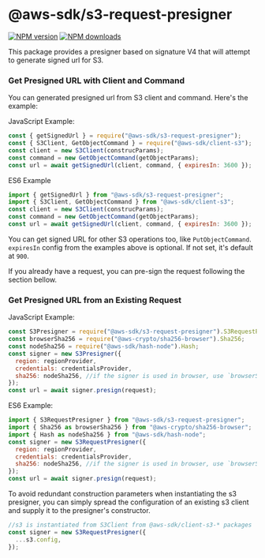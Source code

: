 # @aws-sdk/s3-request-presigner

[![NPM version](https://img.shields.io/npm/v/@aws-sdk/s3-request-presigner/beta.svg)](https://www.npmjs.com/package/@aws-sdk/s3-request-presigner)
[![NPM downloads](https://img.shields.io/npm/dm/@aws-sdk/s3-request-presigner/beta.svg)](https://www.npmjs.com/package/@aws-sdk/s3-request-presigner)

This package provides a presigner based on signature V4 that will attempt to
generate signed url for S3.

### Get Presigned URL with Client and Command

You can generated presigned url from S3 client and command. Here's the example:

JavaScript Example:

```javascript
const { getSignedUrl } = require("@aws-sdk/s3-request-presigner");
const { S3Client, GetObjectCommand } = require("@aws-sdk/client-s3");
const client = new S3Client(construcParams);
const command = new GetObjectCommand(getObjectParams);
const url = await getSignedUrl(client, command, { expiresIn: 3600 });
```

ES6 Example

```javascript
import { getSignedUrl } from "@aws-sdk/s3-request-presigner";
import { S3Client, GetObjectCommand } from "@aws-sdk/client-s3";
const client = new S3Client(construcParams);
const command = new GetObjectCommand(getObjectParams);
const url = await getSignedUrl(client, command, { expiresIn: 3600 });
```

You can get signed URL for other S3 operations too, like `PutObjectCommand`.
`expiresIn` config from the examples above is optional. If not set, it's default
at `900`.

If you already have a request, you can pre-sign the request following the
section bellow.

### Get Presigned URL from an Existing Request

JavaScript Example:

```javascript
const S3Presigner = require("@aws-sdk/s3-request-presigner").S3RequestPresigner;
const browserSha256 = require("@aws-crypto/sha256-browser").Sha256;
const nodeSha256 = require("@aws-sdk/hash-node").Hash;
const signer = new S3Presigner({
  region: regionProvider,
  credentials: credentialsProvider,
  sha256: nodeSha256, //if the signer is used in browser, use `browserSha256` then
});
const url = await signer.presign(request);
```

ES6 Example:

```javascript
import { S3RequestPresigner } from "@aws-sdk/s3-request-presigner";
import { Sha256 as browserSha256 } from "@aws-crypto/sha256-browser";
import { Hash as nodeSha256 } from "@aws-sdk/hash-node";
const signer = new S3RequestPresigner({
  region: regionProvider,
  credentials: credentialsProvider,
  sha256: nodeSha256, //if the signer is used in browser, use `browserSha256` then
});
const url = await signer.presign(request);
```

To avoid redundant construction parameters when instantiating the s3 presigner,
you can simply spread the configuration of an existing s3 client and supply it to
the presigner's constructor.

```javascript
//s3 is instantiated from S3Client from @aws-sdk/client-s3-* packages
const signer = new S3RequestPresigner({
  ...s3.config,
});
```
